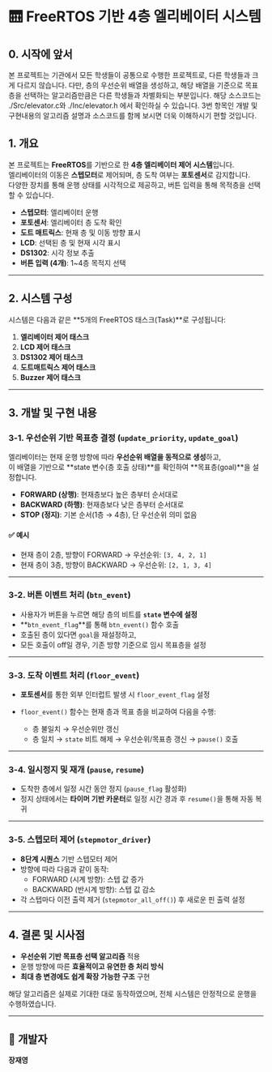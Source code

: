 # 🛗 FreeRTOS 기반 4층 엘리베이터 시스템
## 0. 시작에  앞서
 본 프로젝트는 기관에서 모든 학생들이 공통으로 수행한 프로젝트로, 다른 학생들과 크게 다르지 않습니다.
다만, 층의 우선순위 배열을 생성하고, 해당 배열을 기준으로 목표 층을 선택하는 알고리즘만큼은 다른 학생들과 차별화되는 부분입니다. 
해당 소스코드는 ./Src/elevator.c와 ./Inc/elevator.h 에서 확인하실 수 있습니다. 
3번 항목인 개발 및 구현내용의 알고리즘 설명과 소스코드를 함께 보시면 더욱 이해하시기 편할 것입니다. 

## 1. 개요

본 프로젝트는 **FreeRTOS**를 기반으로 한 **4층 엘리베이터 제어 시스템**입니다.  
엘리베이터의 이동은 **스텝모터**로 제어되며, 층 도착 여부는 **포토센서**로 감지합니다.  
다양한 장치를 통해 운행 상태를 시각적으로 제공하고, 버튼 입력을 통해 목적층을 선택할 수 있습니다.

- **스텝모터**: 엘리베이터 운행  
- **포토센서**: 엘리베이터 층 도착 확인  
- **도트 매트릭스**: 현재 층 및 이동 방향 표시  
- **LCD**: 선택된 층 및 현재 시각 표시  
- **DS1302**: 시각 정보 추출 
- **버튼 입력 (4개)**: 1~4층 목적지 선택

---

## 2. 시스템 구성

시스템은 다음과 같은 **5개의 FreeRTOS 태스크(Task)**로 구성됩니다:

1. **엘리베이터 제어 태스크**
2. **LCD 제어 태스크**
3. **DS1302 제어 태스크**
4. **도트매트릭스 제어 태스크**
5. **Buzzer 제어 태스크**

---

## 3. 개발 및 구현 내용

### 3-1. 우선순위 기반 목표층 결정 (`update_priority`, `update_goal`)

엘리베이터는 현재 운행 방향에 따라 **우선순위 배열을 동적으로 생성**하고,  
이 배열을 기반으로 **state 변수(층 호출 상태)**를 확인하여 **목표층(goal)**을 설정합니다.

- **FORWARD (상행)**: 현재층보다 높은 층부터 순서대로  
- **BACKWARD (하행)**: 현재층보다 낮은 층부터 순서대로  
- **STOP (정지)**: 기본 순서(1층 → 4층), 단 우선순위 의미 없음

#### ✅ 예시
- 현재 층이 2층, 방향이 FORWARD → 우선순위: `[3, 4, 2, 1]`  
- 현재 층이 3층, 방향이 BACKWARD → 우선순위: `[2, 1, 3, 4]`

---

### 3-2. 버튼 이벤트 처리 (`btn_event`)

- 사용자가 버튼을 누르면 해당 층의 비트를 **`state` 변수에 설정**
- **`btn_event_flag`**를 통해 `btn_event()` 함수 호출
- 호출된 층이 있다면 `goal`을 재설정하고,
- 모든 호출이 off일 경우, 기존 방향 기준으로 임시 목표층을 설정

---

### 3-3. 도착 이벤트 처리 (`floor_event`)

- **포토센서**를 통한 외부 인터럽트 발생 시 `floor_event_flag` 설정
- `floor_event()` 함수는 현재 층과 목표 층을 비교하여 다음을 수행:

  - 층 불일치 → 우선순위만 갱신  
  - 층 일치 → `state` 비트 해제 → 우선순위/목표층 갱신 → `pause()` 호출

---

### 3-4. 일시정지 및 재개 (`pause`, `resume`)

- 도착한 층에서 일정 시간 동안 정지 (`pause_flag` 활성화)
- 정지 상태에서는 **타이머 기반 카운터**로 일정 시간 경과 후 `resume()`을 통해 자동 복귀

---

### 3-5. 스텝모터 제어 (`stepmotor_driver`)

- **8단계 시퀀스** 기반 스텝모터 제어
- 방향에 따라 다음과 같이 동작:
  - FORWARD (시계 방향): 스텝 값 증가
  - BACKWARD (반시계 방향): 스텝 값 감소
- 각 스텝마다 이전 출력 제거 (`stepmotor_all_off()`) 후 새로운 핀 출력 설정
---

## 4. 결론 및 시사점

- **우선순위 기반 목표층 선택 알고리즘** 적용
- 운행 방향에 따른 **효율적이고 유연한 층 처리 방식**
- **최대 층 변경에도 쉽게 확장 가능한 구조** 구현

해당 알고리즘은 실제로 기대한 대로 동작하였으며, 전체 시스템은 안정적으로 운행을 수행하였습니다.

---

## 👤 개발자

**장재영**
